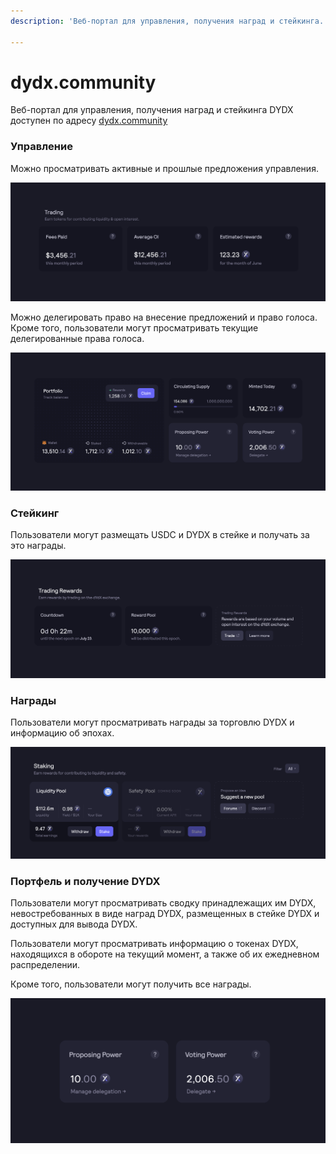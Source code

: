 ```yaml
---
description: 'Веб-портал для управления, получения наград и стейкинга.'

---
```


# dydx.community

Веб-портал для управления, получения наград и стейкинга DYDX доступен по адресу [dydx.community](https://dydx.community)

### Управление

Можно просматривать активные и прошлые предложения управления.

![](.gitbook/assets/image%20%2818%29.png)

Можно делегировать право на внесение предложений и право голоса. Кроме того, пользователи могут просматривать текущие делегированные права голоса.

![](.gitbook/assets/image%20%2816%29.png)

### Стейкинг

Пользователи могут размещать USDC и DYDX в стейке и получать за это награды.

![](.gitbook/assets/image%20%2817%29.png)

### Награды

Пользователи могут просматривать награды за торговлю DYDX и информацию об эпохах.

![](.gitbook/assets/image%20%2815%29.png)

### Портфель и получение DYDX

Пользователи могут просматривать сводку принадлежащих им DYDX, невостребованных в виде наград DYDX, размещенных в стейке DYDX и доступных для вывода DYDX.

Пользователи могут просматривать информацию о токенах DYDX, находящихся в обороте на текущий момент, а также об их ежедневном распределении.

Кроме того, пользователи могут получить все награды.

![](.gitbook/assets/image%20%2814%29.png)

